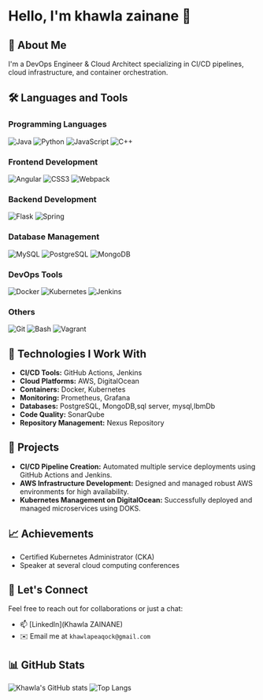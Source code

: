 # Hello, I'm khawla zainane 👋

## 🚀 About Me
I'm a DevOps Engineer & Cloud Architect specializing in CI/CD pipelines, cloud infrastructure, and container orchestration.


## 🛠️ Languages and Tools

### Programming Languages
![Java](https://img.shields.io/badge/Java-ED8B00.svg?style=flat-square&logo=java&logoColor=white)
![Python](https://img.shields.io/badge/Python-3776AB.svg?style=flat-square&logo=python&logoColor=white)
![JavaScript](https://img.shields.io/badge/JavaScript-F7DF1E.svg?style=flat-square&logo=javascript&logoColor=black)
![C++](https://img.shields.io/badge/C++-00599C.svg?style=flat-square&logo=cplusplus&logoColor=white)

### Frontend Development
![Angular](https://img.shields.io/badge/Angular-DD0031.svg?style=flat-square&logo=angular&logoColor=white)
![CSS3](https://img.shields.io/badge/CSS3-1572B6.svg?style=flat-square&logo=css3&logoColor=white)
![Webpack](https://img.shields.io/badge/Webpack-8DD6F9.svg?style=flat-square&logo=webpack&logoColor=black)

### Backend Development
![Flask](https://img.shields.io/badge/Flask-000000.svg?style=flat-square&logo=flask&logoColor=white)
![Spring](https://img.shields.io/badge/Spring-6DB33F.svg?style=flat-square&logo=spring&logoColor=white)

### Database Management
![MySQL](https://img.shields.io/badge/MySQL-4479A1.svg?style=flat-square&logo=mysql&logoColor=white)
![PostgreSQL](https://img.shields.io/badge/PostgreSQL-316192.svg?style=flat-square&logo=postgresql&logoColor=white)
![MongoDB](https://img.shields.io/badge/MongoDB-4EA94B.svg?style=flat-square&logo=mongodb&logoColor=white)

### DevOps Tools
![Docker](https://img.shields.io/badge/Docker-2496ED.svg?style=flat-square&logo=docker&logoColor=white)
![Kubernetes](https://img.shields.io/badge/Kubernetes-326CE5.svg?style=flat-square&logo=kubernetes&logoColor=white)
![Jenkins](https://img.shields.io/badge/Jenkins-D24939.svg?style=flat-square&logo=jenkins&logoColor=white)

### Others
![Git](https://img.shields.io/badge/Git-F05032.svg?style=flat-square&logo=git&logoColor=white)
![Bash](https://img.shields.io/badge/Bash-4EAA25.svg?style=flat-square&logo=gnu-bash&logoColor=white)
![Vagrant](https://img.shields.io/badge/Vagrant-1868F2.svg?style=flat-square&logo=vagrant&logoColor=white)


## 🔧 Technologies I Work With
- **CI/CD Tools:** GitHub Actions, Jenkins
- **Cloud Platforms:** AWS, DigitalOcean
- **Containers:** Docker, Kubernetes
- **Monitoring:** Prometheus, Grafana
- **Databases:** PostgreSQL, MongoDB,sql server, mysql,IbmDb
- **Code Quality:** SonarQube
- **Repository Management:** Nexus Repository

## 🌟 Projects
- **CI/CD Pipeline Creation:** Automated multiple service deployments using GitHub Actions and Jenkins. 
- **AWS Infrastructure Development:** Designed and managed robust AWS environments for high availability.
- **Kubernetes Management on DigitalOcean:** Successfully deployed and managed microservices using DOKS.

## 📈 Achievements
- Certified Kubernetes Administrator (CKA)
- Speaker at several cloud computing conferences

## 🤝 Let's Connect
Feel free to reach out for collaborations or just a chat:
- 📫 [LinkedIn](Khawla ZAINANE)
- ✉️ Email me at `khawlapeaqock@gmail.com`

## 📊 GitHub Stats

![Khawla's GitHub stats](https://github-readme-stats.vercel.app/api?username=khawlapeaqocksusername&show_icons=true&theme=radical)
![Top Langs](https://github-readme-stats.vercel.app/api/top-langs/?username=khawlapeaqockusername&layout=compact&theme=radical)




